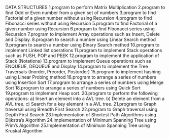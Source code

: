 DATA STRUCTURES
1.program to perform Matrix Multiplication 2.program to find Odd or Even number from a given set of numbers 3.program to find Factorial of a given number without using Recursion 4.program to find Fibonacci series without using Recursion 5.program to find Factorial of a given number using Recursion 6.program to find Fibonacci series using Recursion 7.program to implement Array operations such as Insert, Delete and Display. 8.program to search a number using Linear Search method 9.program to search a number using Binary Search method 10.program to implement Linked list operations 11.program to implement Stack operations such as PUSH, POP and PEEK 12.program to implement the application of Stack (Notations) 13.program to implement Queue operations such as ENQUEUE, DEQUEUE and Display 14.program to implement the Tree Traversals (Inorder, Preorder, Postorder) 15.program to implement hashing using Linear Probing method 16.program to arrange a series of numbers using Insertion Sort 17.program to arrange a series of numbers using Merge Sort 18.program to arrange a series of numbers using Quick Sort 19.program to implement Heap sort. 20.program to perform the following operations: a) Insert an element into a AVL tree. b) Delete an element from a AVL tree. c) Search for a key element in a AVL tree. 21.program to Graph traversal using Breadth First Search 22.program to Graph traversal using Depth First Search 23.Implementation of Shortest Path Algorithms using Dijkstra’s Algorithm 24.Implementation of Minimum Spanning Tree using Prim’s Algorithm 25.Implementation of Minimum Spanning Tree using Kruskal Algorithm
